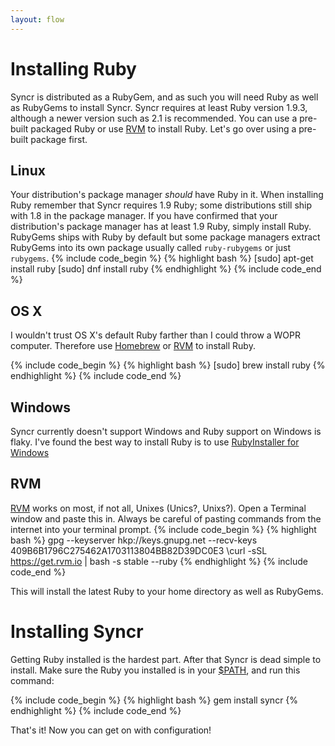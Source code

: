 ```yaml
---
layout: flow
---
```


# Installing Ruby
Syncr is distributed as a RubyGem, and as such you will need Ruby as well as RubyGems to install Syncr. Syncr requires at least Ruby version 1.9.3, although a newer version such as 2.1 is recommended. You can use a pre-built packaged Ruby or use [RVM](https://rvm.io/) to install Ruby. Let's go over using a pre-built package first.

## Linux
Your distribution's package manager _should_ have Ruby in it. When installing Ruby remember that Syncr requires 1.9 Ruby; some distributions still ship with 1.8 in the package manager. If you have confirmed that your distribution's package manager has at least 1.9 Ruby, simply install Ruby. RubyGems ships with Ruby by default but some package managers extract RubyGems into its own package usually called `ruby-rubygems` or just `rubygems`.
{% include code_begin %}
{% highlight bash %}
[sudo] apt-get install ruby
[sudo] dnf install ruby
{% endhighlight %}
{% include code_end %}

## OS X
I wouldn't trust OS X's default Ruby farther than I could throw a WOPR computer. Therefore use [Homebrew](http://brew.sh/) or [RVM](https://rvm.io/) to install Ruby.

{% include code_begin %}
{% highlight bash %}
[sudo] brew install ruby
{% endhighlight %}
{% include code_end %}

## Windows
Syncr currently doesn't support Windows and Ruby support on Windows is flaky. I've found the best way to install Ruby is to use [RubyInstaller for Windows](http://rubyinstaller.org/)

## RVM
[RVM](https://rvm.io/) works on most, if not all, Unixes (Unics?, Unixs?). Open a Terminal window and paste this in. Always be careful of pasting commands from the internet into your terminal prompt.
{% include code_begin %}
{% highlight bash %}
gpg --keyserver hkp://keys.gnupg.net --recv-keys 409B6B1796C275462A1703113804BB82D39DC0E3
\curl -sSL https://get.rvm.io | bash -s stable --ruby
{% endhighlight %}
{% include code_end %}

This will install the latest Ruby to your home directory as well as RubyGems.

# Installing Syncr
Getting Ruby installed is the hardest part. After that Syncr is dead simple to install. Make sure the Ruby you installed is in your [$PATH](http://lmgtfy.com/?q=how+to+change+%24PATH), and run this command:

{% include code_begin %}
{% highlight bash %}
gem install syncr
{% endhighlight %}
{% include code_end %}

That's it! Now you can get on with configuration!
